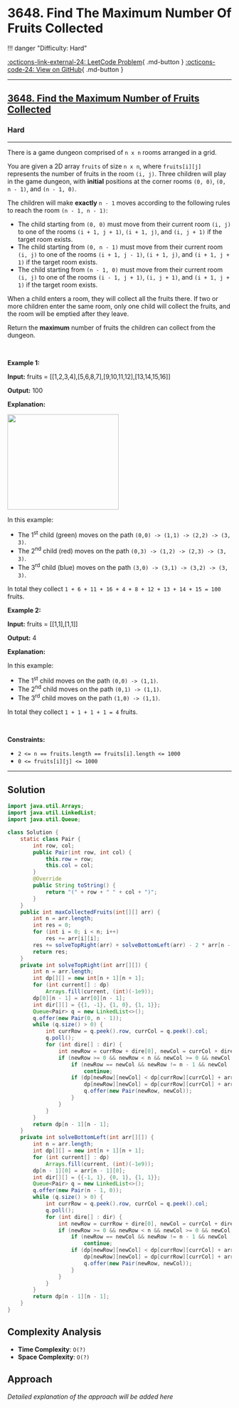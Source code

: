 # 3648. Find The Maximum Number Of Fruits Collected

!!! danger "Difficulty: Hard"

[:octicons-link-external-24: LeetCode Problem](https://leetcode.com/problems/find-the-maximum-number-of-fruits-collected/){ .md-button }
[:octicons-code-24: View on GitHub](https://github.com/RAJ8664/Leetcode/tree/master/3648-find-the-maximum-number-of-fruits-collected){ .md-button }

---

<h2><a href="https://leetcode.com/problems/find-the-maximum-number-of-fruits-collected">3648. Find the Maximum Number of Fruits Collected</a></h2><h3>Hard</h3><hr><p>There is a game dungeon comprised of&nbsp;<code>n x n</code> rooms arranged in a grid.</p>

<p>You are given a 2D array <code>fruits</code> of size <code>n x n</code>, where <code>fruits[i][j]</code> represents the number of fruits in the room <code>(i, j)</code>. Three children will play in the game dungeon, with <strong>initial</strong> positions at the corner rooms <code>(0, 0)</code>, <code>(0, n - 1)</code>, and <code>(n - 1, 0)</code>.</p>

<p>The children will make <strong>exactly</strong> <code>n - 1</code> moves according to the following rules to reach the room <code>(n - 1, n - 1)</code>:</p>

<ul>
	<li>The child starting from <code>(0, 0)</code> must move from their current room <code>(i, j)</code> to one of the rooms <code>(i + 1, j + 1)</code>, <code>(i + 1, j)</code>, and <code>(i, j + 1)</code> if the target room exists.</li>
	<li>The child starting from <code>(0, n - 1)</code> must move from their current room <code>(i, j)</code> to one of the rooms <code>(i + 1, j - 1)</code>, <code>(i + 1, j)</code>, and <code>(i + 1, j + 1)</code> if the target room exists.</li>
	<li>The child starting from <code>(n - 1, 0)</code> must move from their current room <code>(i, j)</code> to one of the rooms <code>(i - 1, j + 1)</code>, <code>(i, j + 1)</code>, and <code>(i + 1, j + 1)</code> if the target room exists.</li>
</ul>

<p>When a child enters a room, they will collect all the fruits there. If two or more children enter the same room, only one child will collect the fruits, and the room will be emptied after they leave.</p>

<p>Return the <strong>maximum</strong> number of fruits the children can collect from the dungeon.</p>

<p>&nbsp;</p>
<p><strong class="example">Example 1:</strong></p>

<div class="example-block">
<p><strong>Input:</strong> <span class="example-io">fruits = [[1,2,3,4],[5,6,8,7],[9,10,11,12],[13,14,15,16]]</span></p>

<p><strong>Output:</strong> <span class="example-io">100</span></p>

<p><strong>Explanation:</strong></p>

<p><img alt="" src="https://assets.leetcode.com/uploads/2024/10/15/example_1.gif" style="width: 250px; height: 214px;" /></p>

<p>In this example:</p>

<ul>
	<li>The 1<sup>st</sup> child (green) moves on the path <code>(0,0) -&gt; (1,1) -&gt; (2,2) -&gt; (3, 3)</code>.</li>
	<li>The 2<sup>nd</sup> child (red) moves on the path <code>(0,3) -&gt; (1,2) -&gt; (2,3) -&gt; (3, 3)</code>.</li>
	<li>The 3<sup>rd</sup> child (blue) moves on the path <code>(3,0) -&gt; (3,1) -&gt; (3,2) -&gt; (3, 3)</code>.</li>
</ul>

<p>In total they collect <code>1 + 6 + 11 + 16 + 4 + 8 + 12 + 13 + 14 + 15 = 100</code> fruits.</p>
</div>

<p><strong class="example">Example 2:</strong></p>

<div class="example-block">
<p><strong>Input:</strong> <span class="example-io">fruits = [[1,1],[1,1]]</span></p>

<p><strong>Output:</strong> <span class="example-io">4</span></p>

<p><strong>Explanation:</strong></p>

<p>In this example:</p>

<ul>
	<li>The 1<sup>st</sup> child moves on the path <code>(0,0) -&gt; (1,1)</code>.</li>
	<li>The 2<sup>nd</sup> child moves on the path <code>(0,1) -&gt; (1,1)</code>.</li>
	<li>The 3<sup>rd</sup> child moves on the path <code>(1,0) -&gt; (1,1)</code>.</li>
</ul>

<p>In total they collect <code>1 + 1 + 1 + 1 = 4</code> fruits.</p>
</div>

<p>&nbsp;</p>
<p><strong>Constraints:</strong></p>

<ul>
	<li><code>2 &lt;= n == fruits.length == fruits[i].length &lt;= 1000</code></li>
	<li><code>0 &lt;= fruits[i][j] &lt;= 1000</code></li>
</ul>


---

## Solution

```java
import java.util.Arrays;
import java.util.LinkedList;
import java.util.Queue;

class Solution {
    static class Pair {
        int row, col;
        public Pair(int row, int col) {
            this.row = row;
            this.col = col;
        }
        @Override
        public String toString() {
            return "(" + row + " " + col + ")";
        }
    }
    public int maxCollectedFruits(int[][] arr) {
        int n = arr.length;
        int res = 0;
        for (int i = 0; i < n; i++)
            res += arr[i][i];
        res += solveTopRight(arr) + solveBottomLeft(arr) - 2 * arr[n - 1][n - 1];
        return res;
    }
    private int solveTopRight(int arr[][]) {
        int n = arr.length;
        int dp[][] = new int[n + 1][n + 1];
        for (int current[] : dp)
            Arrays.fill(current, (int)(-1e9));
        dp[0][n - 1] = arr[0][n - 1];
        int dir[][] = {{1, -1}, {1, 0}, {1, 1}};
        Queue<Pair> q = new LinkedList<>();
        q.offer(new Pair(0, n - 1));
        while (q.size() > 0) {
            int currRow = q.peek().row, currCol = q.peek().col;
            q.poll();
            for (int dire[] : dir) {
                int newRow = currRow + dire[0], newCol = currCol + dire[1];
                if (newRow >= 0 && newRow < n && newCol >= 0 && newCol < n) {
                    if (newRow == newCol && newRow != n - 1 && newCol != n - 1)
                        continue;
                    if (dp[newRow][newCol] < dp[currRow][currCol] + arr[newRow][newCol]) {
                        dp[newRow][newCol] = dp[currRow][currCol] + arr[newRow][newCol];
                        q.offer(new Pair(newRow, newCol));
                    }
                }
            }
        }
        return dp[n - 1][n - 1];
    }
    private int solveBottomLeft(int arr[][]) {
        int n = arr.length;
        int dp[][] = new int[n + 1][n + 1];
        for (int current[] : dp)
            Arrays.fill(current, (int)(-1e9));
        dp[n - 1][0] = arr[n - 1][0];
        int dir[][] = {{-1, 1}, {0, 1}, {1, 1}};
        Queue<Pair> q = new LinkedList<>();
        q.offer(new Pair(n - 1, 0));
        while (q.size() > 0) {
            int currRow = q.peek().row, currCol = q.peek().col;
            q.poll();
            for (int dire[] : dir) {
                int newRow = currRow + dire[0], newCol = currCol + dire[1];
                if (newRow >= 0 && newRow < n && newCol >= 0 && newCol < n) {
                    if (newRow == newCol && newRow != n - 1 && newCol != n - 1)
                        continue;
                    if (dp[newRow][newCol] < dp[currRow][currCol] + arr[newRow][newCol]) {
                        dp[newRow][newCol] = dp[currRow][currCol] + arr[newRow][newCol];
                        q.offer(new Pair(newRow, newCol));
                    }
                }
            }
        }
        return dp[n - 1][n - 1];
    }
}
```

## Complexity Analysis

- **Time Complexity**: `O(?)`
- **Space Complexity**: `O(?)`

## Approach

*Detailed explanation of the approach will be added here*

